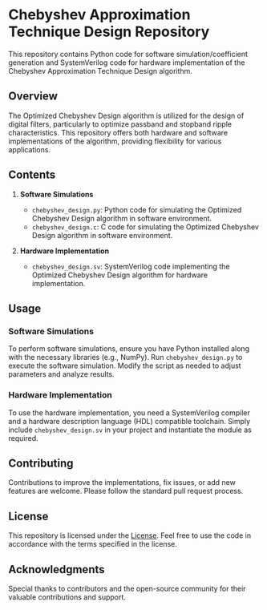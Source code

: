 # Chebyshev Approximation Technique Design Repository

This repository contains Python code for software simulation/coefficient generation and SystemVerilog code for hardware implementation of the Chebyshev Approximation Technique Design algorithm.

## Overview

The Optimized Chebyshev Design algorithm is utilized for the design of digital filters, particularly to optimize passband and stopband ripple characteristics. This repository offers both hardware and software implementations of the algorithm, providing flexibility for various applications.

## Contents

1. **Software Simulations**
   - `chebyshev_design.py`: Python code for simulating the Optimized Chebyshev Design algorithm in software environment.
   - `chebyshev_design.c`: C code for simulating the Optimized Chebyshev Design algorithm in software environment.

2. **Hardware Implementation**
   - `chebyshev_design.sv`: SystemVerilog code implementing the Optimized Chebyshev Design algorithm for hardware implementation.

## Usage

### Software Simulations
To perform software simulations, ensure you have Python installed along with the necessary libraries (e.g., NumPy). Run `chebyshev_design.py` to execute the software simulation. Modify the script as needed to adjust parameters and analyze results.

### Hardware Implementation
To use the hardware implementation, you need a SystemVerilog compiler and a hardware description language (HDL) compatible toolchain. Simply include `chebyshev_design.sv` in your project and instantiate the module as required.

## Contributing

Contributions to improve the implementations, fix issues, or add new features are welcome. Please follow the standard pull request process.

## License

This repository is licensed under the [License](LICENSE). Feel free to use the code in accordance with the terms specified in the license.

## Acknowledgments

Special thanks to contributors and the open-source community for their valuable contributions and support.
